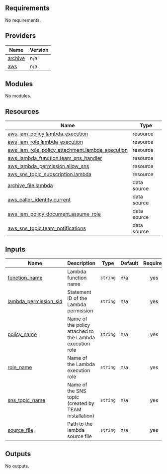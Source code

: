 <!-- BEGIN_TF_DOCS -->
## Requirements

No requirements.

## Providers

| Name | Version |
|------|---------|
| <a name="provider_archive"></a> [archive](#provider\_archive) | n/a |
| <a name="provider_aws"></a> [aws](#provider\_aws) | n/a |

## Modules

No modules.

## Resources

| Name | Type |
|------|------|
| [aws_iam_policy.lambda_execution](https://registry.terraform.io/providers/hashicorp/aws/latest/docs/resources/iam_policy) | resource |
| [aws_iam_role.lambda_execution](https://registry.terraform.io/providers/hashicorp/aws/latest/docs/resources/iam_role) | resource |
| [aws_iam_role_policy_attachment.lambda_execution](https://registry.terraform.io/providers/hashicorp/aws/latest/docs/resources/iam_role_policy_attachment) | resource |
| [aws_lambda_function.team_sns_handler](https://registry.terraform.io/providers/hashicorp/aws/latest/docs/resources/lambda_function) | resource |
| [aws_lambda_permission.allow_sns](https://registry.terraform.io/providers/hashicorp/aws/latest/docs/resources/lambda_permission) | resource |
| [aws_sns_topic_subscription.lambda](https://registry.terraform.io/providers/hashicorp/aws/latest/docs/resources/sns_topic_subscription) | resource |
| [archive_file.lambda](https://registry.terraform.io/providers/hashicorp/archive/latest/docs/data-sources/file) | data source |
| [aws_caller_identity.current](https://registry.terraform.io/providers/hashicorp/aws/latest/docs/data-sources/caller_identity) | data source |
| [aws_iam_policy_document.assume_role](https://registry.terraform.io/providers/hashicorp/aws/latest/docs/data-sources/iam_policy_document) | data source |
| [aws_sns_topic.team_notifications](https://registry.terraform.io/providers/hashicorp/aws/latest/docs/data-sources/sns_topic) | data source |

## Inputs

| Name | Description | Type | Default | Required |
|------|-------------|------|---------|:--------:|
| <a name="input_function_name"></a> [function\_name](#input\_function\_name) | Lambda function name | `string` | n/a | yes |
| <a name="input_lambda_permission_sid"></a> [lambda\_permission\_sid](#input\_lambda\_permission\_sid) | Statement ID of the Lambda permission | `string` | n/a | yes |
| <a name="input_policy_name"></a> [policy\_name](#input\_policy\_name) | Name of the policy attached to the Lambda execution role | `string` | n/a | yes |
| <a name="input_role_name"></a> [role\_name](#input\_role\_name) | Name of the Lambda execution role | `string` | n/a | yes |
| <a name="input_sns_topic_name"></a> [sns\_topic\_name](#input\_sns\_topic\_name) | Name of the SNS topic (created by TEAM installation) | `string` | n/a | yes |
| <a name="input_source_file"></a> [source\_file](#input\_source\_file) | Path to the lambda source file | `string` | n/a | yes |

## Outputs

No outputs.
<!-- END_TF_DOCS -->